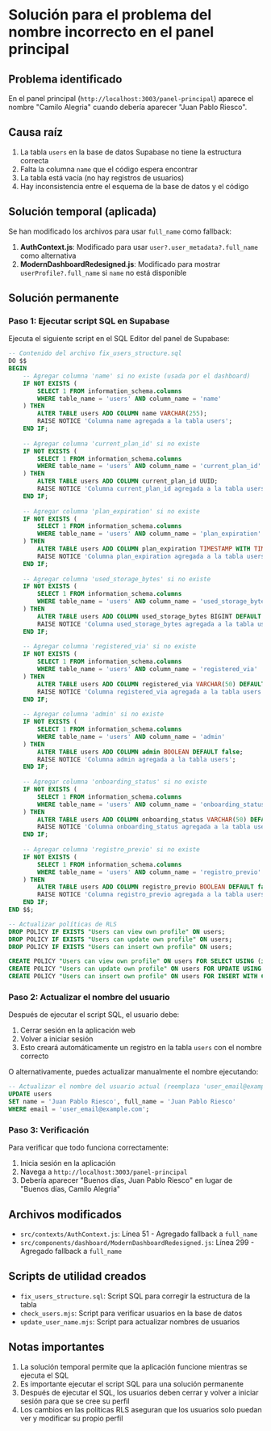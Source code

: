 # Solución para el problema del nombre incorrecto en el panel principal

## Problema identificado

En el panel principal (`http://localhost:3003/panel-principal`) aparece el nombre "Camilo Alegria" cuando debería aparecer "Juan Pablo Riesco".

## Causa raíz

1. La tabla `users` en la base de datos Supabase no tiene la estructura correcta
2. Falta la columna `name` que el código espera encontrar
3. La tabla está vacía (no hay registros de usuarios)
4. Hay inconsistencia entre el esquema de la base de datos y el código

## Solución temporal (aplicada)

Se han modificado los archivos para usar `full_name` como fallback:

1. **AuthContext.js**: Modificado para usar `user?.user_metadata?.full_name` como alternativa
2. **ModernDashboardRedesigned.js**: Modificado para mostrar `userProfile?.full_name` si `name` no está disponible

## Solución permanente

### Paso 1: Ejecutar script SQL en Supabase

Ejecuta el siguiente script en el SQL Editor del panel de Supabase:

```sql
-- Contenido del archivo fix_users_structure.sql
DO $$
BEGIN
    -- Agregar columna 'name' si no existe (usada por el dashboard)
    IF NOT EXISTS (
        SELECT 1 FROM information_schema.columns 
        WHERE table_name = 'users' AND column_name = 'name'
    ) THEN
        ALTER TABLE users ADD COLUMN name VARCHAR(255);
        RAISE NOTICE 'Columna name agregada a la tabla users';
    END IF;
    
    -- Agregar columna 'current_plan_id' si no existe
    IF NOT EXISTS (
        SELECT 1 FROM information_schema.columns 
        WHERE table_name = 'users' AND column_name = 'current_plan_id'
    ) THEN
        ALTER TABLE users ADD COLUMN current_plan_id UUID;
        RAISE NOTICE 'Columna current_plan_id agregada a la tabla users';
    END IF;
    
    -- Agregar columna 'plan_expiration' si no existe
    IF NOT EXISTS (
        SELECT 1 FROM information_schema.columns 
        WHERE table_name = 'users' AND column_name = 'plan_expiration'
    ) THEN
        ALTER TABLE users ADD COLUMN plan_expiration TIMESTAMP WITH TIME ZONE;
        RAISE NOTICE 'Columna plan_expiration agregada a la tabla users';
    END IF;
    
    -- Agregar columna 'used_storage_bytes' si no existe
    IF NOT EXISTS (
        SELECT 1 FROM information_schema.columns 
        WHERE table_name = 'users' AND column_name = 'used_storage_bytes'
    ) THEN
        ALTER TABLE users ADD COLUMN used_storage_bytes BIGINT DEFAULT 0;
        RAISE NOTICE 'Columna used_storage_bytes agregada a la tabla users';
    END IF;
    
    -- Agregar columna 'registered_via' si no existe
    IF NOT EXISTS (
        SELECT 1 FROM information_schema.columns 
        WHERE table_name = 'users' AND column_name = 'registered_via'
    ) THEN
        ALTER TABLE users ADD COLUMN registered_via VARCHAR(50) DEFAULT 'web';
        RAISE NOTICE 'Columna registered_via agregada a la tabla users';
    END IF;
    
    -- Agregar columna 'admin' si no existe
    IF NOT EXISTS (
        SELECT 1 FROM information_schema.columns 
        WHERE table_name = 'users' AND column_name = 'admin'
    ) THEN
        ALTER TABLE users ADD COLUMN admin BOOLEAN DEFAULT false;
        RAISE NOTICE 'Columna admin agregada a la tabla users';
    END IF;
    
    -- Agregar columna 'onboarding_status' si no existe
    IF NOT EXISTS (
        SELECT 1 FROM information_schema.columns 
        WHERE table_name = 'users' AND column_name = 'onboarding_status'
    ) THEN
        ALTER TABLE users ADD COLUMN onboarding_status VARCHAR(50) DEFAULT 'pending';
        RAISE NOTICE 'Columna onboarding_status agregada a la tabla users';
    END IF;
    
    -- Agregar columna 'registro_previo' si no existe
    IF NOT EXISTS (
        SELECT 1 FROM information_schema.columns 
        WHERE table_name = 'users' AND column_name = 'registro_previo'
    ) THEN
        ALTER TABLE users ADD COLUMN registro_previo BOOLEAN DEFAULT false;
        RAISE NOTICE 'Columna registro_previo agregada a la tabla users';
    END IF;
END $$;

-- Actualizar políticas de RLS
DROP POLICY IF EXISTS "Users can view own profile" ON users;
DROP POLICY IF EXISTS "Users can update own profile" ON users;
DROP POLICY IF EXISTS "Users can insert own profile" ON users;

CREATE POLICY "Users can view own profile" ON users FOR SELECT USING (id = auth.uid());
CREATE POLICY "Users can update own profile" ON users FOR UPDATE USING (id = auth.uid());
CREATE POLICY "Users can insert own profile" ON users FOR INSERT WITH CHECK (id = auth.uid());
```

### Paso 2: Actualizar el nombre del usuario

Después de ejecutar el script SQL, el usuario debe:

1. Cerrar sesión en la aplicación web
2. Volver a iniciar sesión
3. Esto creará automáticamente un registro en la tabla `users` con el nombre correcto

O alternativamente, puedes actualizar manualmente el nombre ejecutando:

```sql
-- Actualizar el nombre del usuario actual (reemplaza 'user_email@example.com' con el email real)
UPDATE users 
SET name = 'Juan Pablo Riesco', full_name = 'Juan Pablo Riesco' 
WHERE email = 'user_email@example.com';
```

### Paso 3: Verificación

Para verificar que todo funciona correctamente:

1. Inicia sesión en la aplicación
2. Navega a `http://localhost:3003/panel-principal`
3. Debería aparecer "Buenos días, Juan Pablo Riesco" en lugar de "Buenos días, Camilo Alegria"

## Archivos modificados

- `src/contexts/AuthContext.js`: Línea 51 - Agregado fallback a `full_name`
- `src/components/dashboard/ModernDashboardRedesigned.js`: Línea 299 - Agregado fallback a `full_name`

## Scripts de utilidad creados

- `fix_users_structure.sql`: Script SQL para corregir la estructura de la tabla
- `check_users.mjs`: Script para verificar usuarios en la base de datos
- `update_user_name.mjs`: Script para actualizar nombres de usuarios

## Notas importantes

1. La solución temporal permite que la aplicación funcione mientras se ejecuta el SQL
2. Es importante ejecutar el script SQL para una solución permanente
3. Después de ejecutar el SQL, los usuarios deben cerrar y volver a iniciar sesión para que se cree su perfil
4. Los cambios en las políticas RLS aseguran que los usuarios solo puedan ver y modificar su propio perfil
